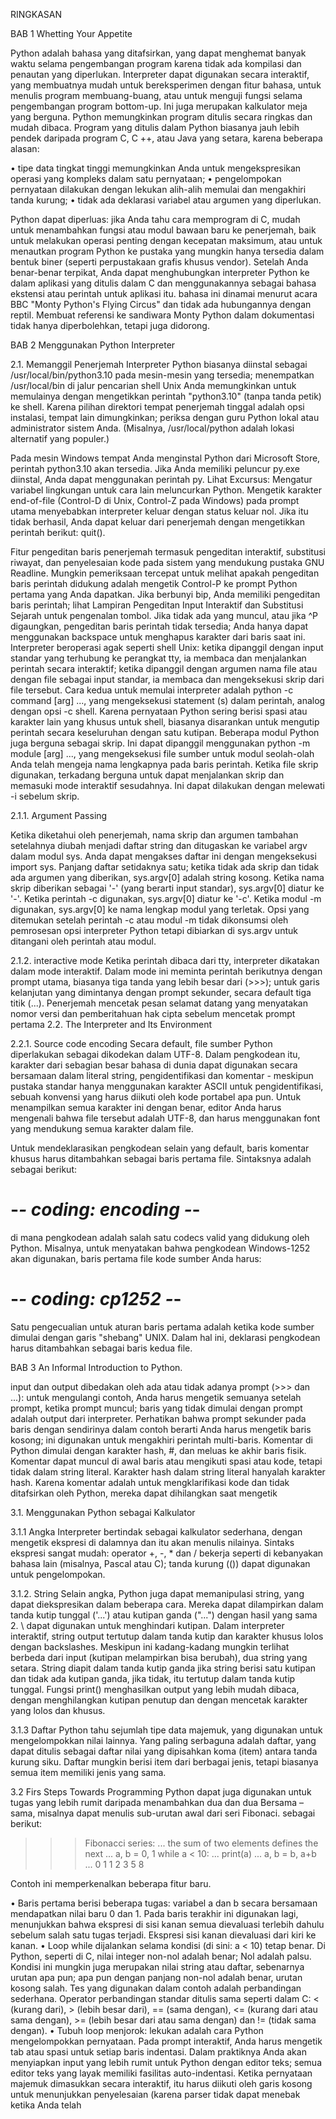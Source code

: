 RINGKASAN

BAB 1 Whetting Your Appetite


Python adalah bahasa yang ditafsirkan, yang dapat menghemat banyak waktu selama pengembangan program karena tidak ada kompilasi dan penautan yang diperlukan. Interpreter dapat digunakan secara interaktif, yang membuatnya mudah untuk bereksperimen dengan fitur bahasa, untuk menulis program membuang-buang, atau untuk menguji fungsi selama pengembangan program bottom-up. Ini juga merupakan kalkulator meja yang berguna.
Python memungkinkan program ditulis secara ringkas dan mudah dibaca. Program yang ditulis dalam Python biasanya jauh lebih pendek daripada program C, C ++, atau Java yang setara, karena beberapa alasan:

•	tipe data tingkat tinggi memungkinkan Anda untuk mengekspresikan operasi yang kompleks dalam satu pernyataan;
•	pengelompokan pernyataan dilakukan dengan lekukan alih-alih memulai dan mengakhiri tanda kurung;
•	tidak ada deklarasi variabel atau argumen yang diperlukan.

Python dapat diperluas: jika Anda tahu cara memprogram di C, mudah untuk menambahkan fungsi atau modul bawaan baru ke penerjemah, baik untuk melakukan operasi penting dengan kecepatan maksimum, atau untuk menautkan program Python ke pustaka yang mungkin hanya tersedia dalam bentuk biner (seperti perpustakaan grafis khusus vendor). Setelah Anda benar-benar terpikat, Anda dapat menghubungkan interpreter Python ke dalam aplikasi yang ditulis dalam C dan menggunakannya sebagai bahasa ekstensi atau perintah untuk aplikasi itu.
bahasa ini dinamai menurut acara BBC "Monty Python's Flying Circus" dan tidak ada hubungannya dengan reptil. Membuat referensi ke sandiwara Monty Python dalam dokumentasi tidak hanya diperbolehkan, tetapi juga didorong.


BAB 2 Menggunakan Python Interpreter

2.1. Memanggil Penerjemah
Interpreter Python biasanya diinstal sebagai /usr/local/bin/python3.10 pada mesin-mesin yang tersedia; menempatkan /usr/local/bin di jalur pencarian shell Unix Anda memungkinkan untuk memulainya dengan mengetikkan perintah "python3.10" (tanpa tanda petik) ke shell.  Karena pilihan direktori tempat penerjemah tinggal adalah opsi instalasi, tempat lain dimungkinkan; periksa dengan guru Python lokal atau administrator sistem Anda. (Misalnya, /usr/local/python adalah lokasi alternatif yang populer.)

Pada mesin Windows tempat Anda menginstal Python dari Microsoft Store, perintah python3.10 akan tersedia. Jika Anda memiliki peluncur py.exe diinstal, Anda dapat menggunakan perintah py. Lihat Excursus: Mengatur variabel lingkungan untuk cara lain meluncurkan Python. Mengetik karakter end-of-file (Control-D di Unix, Control-Z pada Windows) pada prompt utama menyebabkan interpreter keluar dengan status keluar nol. Jika itu tidak berhasil, Anda dapat keluar dari penerjemah dengan mengetikkan perintah berikut: quit().

Fitur pengeditan baris penerjemah termasuk pengeditan interaktif, substitusi riwayat, dan penyelesaian kode pada sistem yang mendukung pustaka GNU Readline. Mungkin pemeriksaan tercepat untuk melihat apakah pengeditan baris perintah didukung adalah mengetik Control-P ke prompt Python pertama yang Anda dapatkan. Jika berbunyi bip, Anda memiliki pengeditan baris perintah; lihat Lampiran Pengeditan Input Interaktif dan Substitusi Sejarah untuk pengenalan tombol. Jika tidak ada yang muncul, atau jika ^P digaungkan, pengeditan baris perintah tidak tersedia; Anda hanya dapat menggunakan backspace untuk menghapus karakter dari baris saat ini.
Interpreter beroperasi agak seperti shell Unix: ketika dipanggil dengan input standar yang terhubung ke perangkat tty, ia membaca dan menjalankan perintah secara interaktif; ketika dipanggil dengan argumen nama file atau dengan file sebagai input standar, ia membaca dan mengeksekusi skrip dari file tersebut.
Cara kedua untuk memulai interpreter adalah python -c command [arg] ..., yang mengeksekusi statement (s) dalam perintah, analog dengan opsi -c shell. Karena pernyataan Python sering berisi spasi atau karakter lain yang khusus untuk shell, biasanya disarankan untuk mengutip perintah secara keseluruhan dengan satu kutipan.
Beberapa modul Python juga berguna sebagai skrip. Ini dapat dipanggil menggunakan python -m module [arg] ..., yang mengeksekusi file sumber untuk modul seolah-olah Anda telah mengeja nama lengkapnya pada baris perintah.
Ketika file skrip digunakan, terkadang berguna untuk dapat menjalankan skrip dan memasuki mode interaktif sesudahnya. Ini dapat dilakukan dengan melewati -i sebelum skrip.

2.1.1. Argument Passing

Ketika diketahui oleh penerjemah, nama skrip dan argumen tambahan setelahnya diubah menjadi daftar string dan ditugaskan ke variabel argv dalam modul sys. Anda dapat mengakses daftar ini dengan mengeksekusi import sys. Panjang daftar setidaknya satu; ketika tidak ada skrip dan tidak ada argumen yang diberikan, sys.argv[0] adalah string kosong. Ketika nama skrip diberikan sebagai '-' (yang berarti input standar), sys.argv[0] diatur ke '-'. Ketika perintah -c digunakan, sys.argv[0] diatur ke '-c'. Ketika modul -m digunakan, sys.argv[0] ke nama lengkap modul yang terletak. Opsi yang ditemukan setelah perintah -c atau modul -m tidak dikonsumsi oleh pemrosesan opsi interpreter Python tetapi dibiarkan di sys.argv untuk ditangani oleh perintah atau modul.

2.1.2. interactive mode
Ketika perintah dibaca dari tty, interpreter dikatakan dalam mode interaktif. Dalam mode ini meminta perintah berikutnya dengan prompt utama, biasanya tiga tanda yang lebih besar dari (>>>); untuk garis kelanjutan yang dimintanya dengan prompt sekunder, secara default tiga titik (...). Penerjemah mencetak pesan selamat datang yang menyatakan nomor versi dan pemberitahuan hak cipta sebelum mencetak prompt pertama
2.2. The Interpreter and Its Environment

2.2.1. Source code encoding
Secara default, file sumber Python diperlakukan sebagai dikodekan dalam UTF-8. Dalam pengkodean itu, karakter dari sebagian besar bahasa di dunia dapat digunakan secara bersamaan dalam literal string, pengidentifikasi dan komentar - meskipun pustaka standar hanya menggunakan karakter ASCII untuk pengidentifikasi, sebuah konvensi yang harus diikuti oleh kode portabel apa pun. Untuk menampilkan semua karakter ini dengan benar, editor Anda harus mengenali bahwa file tersebut adalah UTF-8, dan harus menggunakan font yang mendukung semua karakter dalam file.

Untuk mendeklarasikan pengkodean selain yang default, baris komentar khusus harus ditambahkan sebagai baris pertama file. Sintaksnya adalah sebagai berikut:
# -*- coding: encoding -*-    
di mana pengkodean adalah salah satu codecs valid yang didukung oleh Python.
Misalnya, untuk menyatakan bahwa pengkodean Windows-1252 akan digunakan, baris pertama file kode sumber Anda harus:
# -*- coding: cp1252 -*-
Satu pengecualian untuk aturan baris pertama adalah ketika kode sumber dimulai dengan garis "shebang" UNIX. Dalam hal ini, deklarasi pengkodean harus ditambahkan sebagai baris kedua file.


BAB 3 An Informal Introduction to Python.

input dan output dibedakan oleh ada atau tidak adanya prompt (>>> dan ...): untuk mengulangi contoh, Anda harus mengetik semuanya setelah prompt, ketika prompt muncul; baris yang tidak dimulai dengan prompt adalah output dari interpreter. Perhatikan bahwa prompt sekunder pada baris dengan sendirinya dalam contoh berarti Anda harus mengetik baris kosong; ini digunakan untuk mengakhiri perintah multi-baris.
Komentar di Python dimulai dengan karakter hash, #, dan meluas ke akhir baris fisik. Komentar dapat muncul di awal baris atau mengikuti spasi atau kode, tetapi tidak dalam string literal. Karakter hash dalam string literal hanyalah karakter hash. Karena komentar adalah untuk mengklarifikasi kode dan tidak ditafsirkan oleh Python, mereka dapat dihilangkan saat mengetik

3.1. Menggunakan Python sebagai Kalkulator

3.1.1 Angka
Interpreter bertindak sebagai kalkulator sederhana, dengan mengetik ekspresi di dalamnya dan itu akan menulis nilainya. Sintaks ekspresi sangat mudah: operator +, -, * dan / bekerja seperti di kebanyakan bahasa lain (misalnya, Pascal atau C); tanda kurung (()) dapat digunakan untuk pengelompokan. 

3.1.2. String 
Selain angka, Python juga dapat memanipulasi string, yang dapat diekspresikan dalam beberapa cara. Mereka dapat dilampirkan dalam tanda kutip tunggal ('...') atau kutipan ganda ("...") dengan hasil yang sama 2. \ dapat digunakan untuk menghindari kutipan. 
Dalam interpreter interaktif, string output tertutup dalam tanda kutip dan karakter khusus lolos dengan backslashes. Meskipun ini kadang-kadang mungkin terlihat berbeda dari input (kutipan melampirkan bisa berubah), dua string yang setara. String diapit dalam tanda kutip ganda jika string berisi satu kutipan dan tidak ada kutipan ganda, jika tidak, itu tertutup dalam tanda kutip tunggal. Fungsi print() menghasilkan output yang lebih mudah dibaca, dengan menghilangkan kutipan penutup dan dengan mencetak karakter yang lolos dan khusus.

3.1.3 Daftar
Python tahu sejumlah tipe data majemuk, yang digunakan untuk mengelompokkan nilai lainnya. Yang paling serbaguna adalah daftar, yang dapat ditulis sebagai daftar nilai yang dipisahkan koma (item) antara tanda kurung siku. Daftar mungkin berisi item dari berbagai jenis, tetapi biasanya semua item memiliki jenis yang sama.

3.2 Firs Steps Towards Programming
Python dapat juga digunakan untuk tugas yang lebih rumit daripada menambahkan dua dan dua Bersama – sama, misalnya dapat menulis sub-urutan awal dari seri Fibonaci. sebagai berikut:

>>>
>>>  Fibonacci series:
... the sum of two elements defines the next
... a, b = 0, 1
>>> while a < 10:
...     print(a)
...     a, b = b, a+b
...
0
1
1
2
3
5
8

Contoh ini memperkenalkan beberapa fitur baru.

•	Baris pertama berisi beberapa tugas: variabel a dan b secara bersamaan mendapatkan nilai baru 0 dan 1. Pada baris terakhir ini digunakan lagi, menunjukkan bahwa ekspresi di sisi kanan semua dievaluasi terlebih dahulu sebelum salah satu tugas terjadi. Ekspresi sisi kanan dievaluasi dari kiri ke kanan.
•	Loop while dijalankan selama kondisi (di sini: a < 10) tetap benar. Di Python, seperti di C, nilai integer non-nol adalah benar; Nol adalah palsu. Kondisi ini mungkin juga merupakan nilai string atau daftar, sebenarnya urutan apa pun; apa pun dengan panjang non-nol adalah benar, urutan kosong salah. Tes yang digunakan dalam contoh adalah perbandingan sederhana. Operator perbandingan standar ditulis sama seperti dalam C: < (kurang dari), > (lebih besar dari), == (sama dengan), <= (kurang dari atau sama dengan), >= (lebih besar dari atau sama dengan) dan != (tidak sama dengan).
•	Tubuh loop menjorok: lekukan adalah cara Python mengelompokkan pernyataan. Pada prompt interaktif, Anda harus mengetik tab atau spasi untuk setiap baris indentasi. Dalam praktiknya Anda akan menyiapkan input yang lebih rumit untuk Python dengan editor teks; semua editor teks yang layak memiliki fasilitas auto-indentasi. Ketika pernyataan majemuk dimasukkan secara interaktif, itu harus diikuti oleh garis kosong untuk menunjukkan penyelesaian (karena parser tidak dapat menebak ketika Anda telah 







